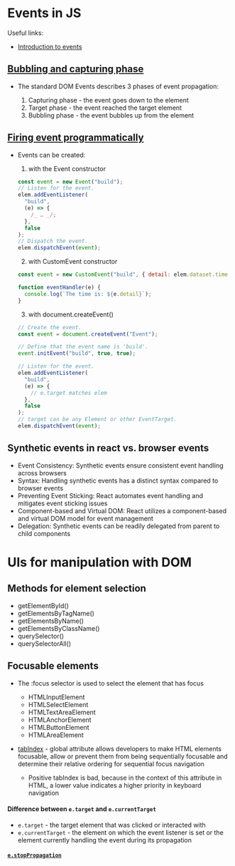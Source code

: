 # Events in JS

Useful links:

- [Introduction to events](https://developer.mozilla.org/en-US/docs/Learn/JavaScript/Building_blocks/Events)

## [Bubbling and capturing phase](https://uk.javascript.info/bubbling-and-capturing)

- The standard DOM Events describes 3 phases of event propagation:

  1. Capturing phase - the event goes down to the element
  2. Target phase - the event reached the target element
  3. Bubbling phase - the event bubbles up from the element

## [Firing event programmatically](https://developer.mozilla.org/en-US/docs/Web/Events/Creating_and_triggering_events)

- Events can be created:

  1. with the Event constructor

  ```js
  const event = new Event("build");
  // Listen for the event.
  elem.addEventListener(
    "build",
    (e) => {
      /_ … _/;
    },
    false
  );
  // Dispatch the event.
  elem.dispatchEvent(event);
  ```

  2. with CustomEvent constructor

  ```js
  const event = new CustomEvent("build", { detail: elem.dataset.time });

  function eventHandler(e) {
    console.log(`The time is: ${e.detail}`);
  }
  ```

  3. with document.createEvent()

  ```js
  // Create the event.
  const event = document.createEvent("Event");

  // Define that the event name is 'build'.
  event.initEvent("build", true, true);

  // Listen for the event.
  elem.addEventListener(
    "build",
    (e) => {
      // e.target matches elem
    },
    false
  );
  // target can be any Element or other EventTarget.
  elem.dispatchEvent(event);
  ```

## Synthetic events in react vs. browser events

- Event Consistency: Synthetic events ensure consistent event handling across browsers
- Syntax: Handling synthetic events has a distinct syntax compared to browser events
- Preventing Event Sticking: React automates event handling and mitigates event sticking issues
- Component-based and Virtual DOM: React utilizes a component-based and virtual DOM model for event management
- Delegation: Synthetic events can be readily delegated from parent to child components

# UIs for manipulation with DOM

## Methods for element selection

- getElementById()
- getElementsByTagName()
- getElementsByName()
- getElementsByClassName()
- querySelector()
- querySelectorAll()

## Focusable elements

- The :focus selector is used to select the element that has focus

  - HTMLInputElement
  - HTMLSelectElement
  - HTMLTextAreaElement
  - HTMLAnchorElement
  - HTMLButtonElement
  - HTMLAreaElement

- [tabIndex](https://developer.mozilla.org/en-US/docs/Web/HTML/Global_attributes/tabindex) - global attribute allows developers to make HTML elements focusable, allow or prevent them from being sequentially focusable and determine their relative ordering for sequential focus navigation
  - Positive tabIndex is bad, because in the context of this attribute in HTML, a lower value indicates a higher priority in keyboard navigation

#### Difference between `e.target` and `e.currentTarget`

- `e.target` - the target element that was clicked or interacted with
- `e.currentTarget` - the element on which the event listener is set or the element currently handling the event during its propagation

#### [`e.stopPropagation`](https://developer.mozilla.org/en-US/docs/Web/API/Event/stopPropagation)
